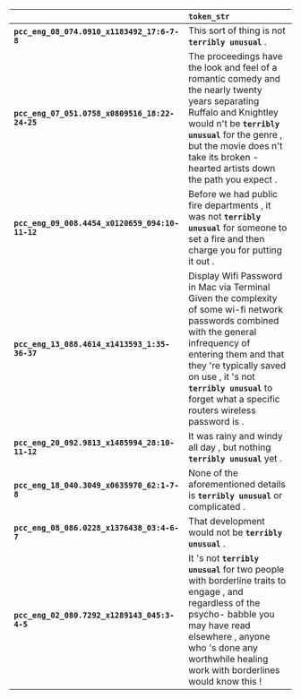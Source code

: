 |                                                 | `token_str`                                                                                                                                                                                                                                                                                  |
|:------------------------------------------------|:---------------------------------------------------------------------------------------------------------------------------------------------------------------------------------------------------------------------------------------------------------------------------------------------|
| **`pcc_eng_08_074.0910_x1183492_17:6-7-8`**     | This sort of thing is not __``terribly unusual``__ .                                                                                                                                                                                                                                         |
| **`pcc_eng_07_051.0758_x0809516_18:22-24-25`**  | The proceedings have the look and feel of a romantic comedy and the nearly twenty years separating Ruffalo and Knightley would n't be __``terribly unusual``__ for the genre , but the movie does n't take its broken - hearted artists down the path you expect .                           |
| **`pcc_eng_09_008.4454_x0120659_094:10-11-12`** | Before we had public fire departments , it was not __``terribly unusual``__ for someone to set a fire and then charge you for putting it out .                                                                                                                                               |
| **`pcc_eng_13_088.4614_x1413593_1:35-36-37`**   | Display Wifi Password in Mac via Terminal Given the complexity of some wi-fi network passwords combined with the general infrequency of entering them and that they 're typically saved on use , it 's not __``terribly unusual``__ to forget what a specific routers wireless password is . |
| **`pcc_eng_20_092.9813_x1485994_28:10-11-12`**  | It was rainy and windy all day , but nothing __``terribly unusual``__ yet .                                                                                                                                                                                                                  |
| **`pcc_eng_18_040.3049_x0635970_62:1-7-8`**     | None of the aforementioned details is __``terribly unusual``__ or complicated .                                                                                                                                                                                                              |
| **`pcc_eng_08_086.0228_x1376438_03:4-6-7`**     | That development would not be __``terribly unusual``__ .                                                                                                                                                                                                                                     |
| **`pcc_eng_02_080.7292_x1289143_045:3-4-5`**    | It 's not __``terribly unusual``__ for two people with borderline traits to engage , and regardless of the psycho- babble you may have read elsewhere , anyone who 's done any worthwhile healing work with borderlines would know this !                                                    |